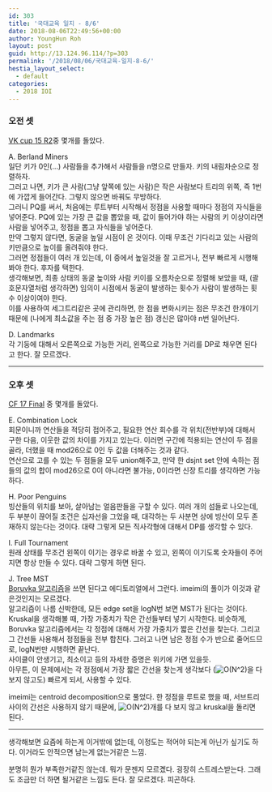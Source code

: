 ```yaml
---
id: 303
title: '국대교육 일지 - 8/6'
date: 2018-08-06T22:49:56+00:00
author: YoungHun Roh
layout: post
guid: http://13.124.96.114/?p=303
permalink: '/2018/08/06/국대교육-일지-8-6/'
hestia_layout_select:
  - default
categories:
  - 2018 IOI
---
```

### 오전 셋

[VK cup 15 R2](http://codeforces.com/contest/533)중 몇개를 돌았다.

A. Berland Miners  
일단 키가 0인(&#8230;) 사람들을 추가해서 사람들을 n명으로 만들자. 키의 내림차순으로 정렬하자.   
그러고 나면, 키가 큰 사람(그냥 앞쪽에 있는 사람)은 작은 사람보다 트리의 위쪽, 즉 1번에 가깝게 들어간다. 그렇지 않으면 바꿔도 무방하다.  
그러니 PQ를 써서, 처음에는 루트부터 시작해서 정점을 사용할 때마다 정점의 자식들을 넣어준다. PQ에 있는 가장 큰 값을 뽑았을 때, 값이 들어가야 하는 사람의 키 이상이라면 사람을 넣어주고, 정점을 뽑고 자식들을 넣어준다.  
만약 그렇지 않다면, 동굴을 높일 시점이 온 것이다. 이때 무조건 기다리고 있는 사람의 키만큼으로 높이를 올려줘야 한다.  
그러면 정점들이 여러 개 있는데, 이 중에서 높일것을 잘 고르거나, 전부 빠르게 시행해봐야 한다. 후자를 택한다.  
생각해보면, 최종 상태의 동굴 높이와 사람 키이를 오름차순으로 정렬해 보았을 때, (괄호문자열처럼 생각하면) 임의이 시점에서 동굴이 발생하는 횟수가 사람이 발생하는 횟수 이상이여야 한다.  
이를 사용하여 세그트리같은 곳에 관리하면, 한 점을 변화시키는 점은 무조건 한개이기 때문에 (나에게 최소값을 주는 점 중 가장 높은 점) 갱신은 많아야 n번 일어난다.

D. Landmarks  
각 기둥에 대해서 오른쪽으로 가능한 거리, 왼쪽으로 가능한 거리를 DP로 채우면 된다고 한다. 잘 모르겠다.

<hr class="wp-block-separator" />

### 오후 셋

[CF 17 Final](https://cf17-final.contest.atcoder.jp/) 중 몇개를 돌았다.

E. Combination Lock  
회문이니까 연산들을 적당히 접어주고, 필요한 연산 회수를 각 위치(전반부)에 대해서 구한 다음, 이웃한 값의 차이를 가지고 있는다. 이러면 구간에 적용되는 연산이 두 점을 골라, 더했을 때 mod26으로 0인 두 값을 더해주는 것과 같다.  
연산으로 고를 수 있는 두 점들을 모두 union해주고, 만약 한 dsjnt set 안에 속하는 점들의 값의 합이 mod26으로 0이 아니라면 불가능, 0이라면 신장 트리를 생각하면 가능하다.

H. Poor Penguins  
빙산들의 위치를 보아, 살아남는 얼음판들을 구할 수 있다. 여러 개의 섬들로 나오는데, 두 부분이 끊어질 조건은 십자선을 그었을 때, 대각하는 두 사분면 상에 빙산이 모두 존재하지 않는다는 것이다. 대략 그렇게 모든 직사각형에 대해서 DP를 생각할 수 있다.

I. Full Tournament  
원래 상태를 무조건 왼쪽이 이기는 경우로 바꿀 수 있고, 왼쪽이 이기도록 숫자들이 주어지면 항상 만들 수 있다. 대략 그렇게 하면 된다.

J. Tree MST  
[Boruvka 알고리즘](https://en.wikipedia.org/wiki/Bor%C5%AFvka%27s_algorithm)을 쓰면 된다고 에디토리얼에서 그런다. imeimi의 풀이가 이것과 같은것인지는 모르겠다.  
알고리즘이 나름 신박한데, 모든 edge set을 logN번 보면 MST가 된다는 것이다.  
Kruskal을 생각해볼 때, 가장 가중치가 작은 간선들부터 넣기 시작한다. 비슷하게, Boruvka 알고리즘에서는 각 정점에 대해서 가장 가중치가 짧은 간선을 찾는다. 그리고 그 간선들 사용해서 정점들을 전부 합친다. 그러고 나면 남은 정점 수가 반으로 줄어드므로, logN번만 시행하면 끝난다.  
사이클이 안생기고, 최소이고 등의 자세한 증명은 위키에 가면 있을듯.  
아무튼, 이 문제에서는 각 정점에서 가장 짧은 간선을 찾는게 생각보다 (<img src="//s0.wp.com/latex.php?latex=O%28N%5E2%29&#038;bg=ffffff&#038;fg=000&#038;s=0" alt="O(N^2)" title="O(N^2)" class="latex" />을 다 보지 않고도) 빠르게 되서, 사용할 수 있다.  
  
imeimi는 centroid decomposition으로 풀었다. 한 정점을 루트로 했을 때, 서브트리 사이의 간선은 사용하지 않기 때문에, <img src="//s0.wp.com/latex.php?latex=O%28N%5E2%29&#038;bg=ffffff&#038;fg=000&#038;s=0" alt="O(N^2)" title="O(N^2)" class="latex" />개를 다 보지 않고 kruskal을 돌리면 된다.

<hr class="wp-block-separator" />

생각해보면 요즘에 하는게 이거밖에 없는데, 이정도는 적어야 되는게 아닌가 싶기도 하다. 이거라도 안적으면 남는게 없는거같은 느낌.

분명히 뭔가 부족한거같진 않는데. 뭐가 문젠지 모르곘다. 굉장히 스트레스받는다. 그래도 조금만 더 하면 될거같은 느낌도 든다. 잘 모르겠다. 피곤하다.